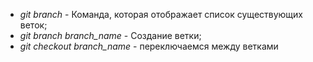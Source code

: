 * *git branch* - Команда, которая отображает список существующих веток;
* *git branch branch_name* - Создание ветки;
* *git checkout branch_name* - переключаемся между ветками

